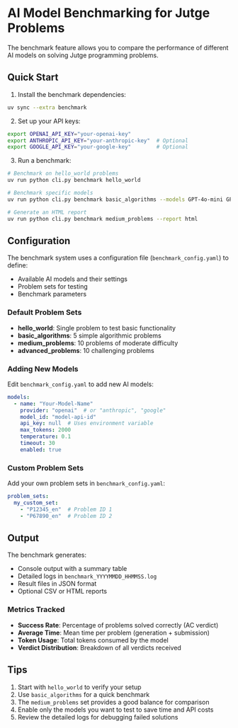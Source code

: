 # AI Model Benchmarking for Jutge Problems

The benchmark feature allows you to compare the performance of different AI models on solving Jutge programming problems.

## Quick Start

1. Install the benchmark dependencies:
```bash
uv sync --extra benchmark
```

2. Set up your API keys:
```bash
export OPENAI_API_KEY="your-openai-key"
export ANTHROPIC_API_KEY="your-anthropic-key"  # Optional
export GOOGLE_API_KEY="your-google-key"        # Optional
```

3. Run a benchmark:
```bash
# Benchmark on hello_world problems
uv run python cli.py benchmark hello_world

# Benchmark specific models
uv run python cli.py benchmark basic_algorithms --models GPT-4o-mini GPT-4o

# Generate an HTML report
uv run python cli.py benchmark medium_problems --report html
```

## Configuration

The benchmark system uses a configuration file (`benchmark_config.yaml`) to define:
- Available AI models and their settings
- Problem sets for testing
- Benchmark parameters

### Default Problem Sets

- **hello_world**: Single problem to test basic functionality
- **basic_algorithms**: 5 simple algorithmic problems
- **medium_problems**: 10 problems of moderate difficulty
- **advanced_problems**: 10 challenging problems

### Adding New Models

Edit `benchmark_config.yaml` to add new AI models:

```yaml
models:
  - name: "Your-Model-Name"
    provider: "openai"  # or "anthropic", "google"
    model_id: "model-api-id"
    api_key: null  # Uses environment variable
    max_tokens: 2000
    temperature: 0.1
    timeout: 30
    enabled: true
```

### Custom Problem Sets

Add your own problem sets in `benchmark_config.yaml`:

```yaml
problem_sets:
  my_custom_set:
    - "P12345_en"  # Problem ID 1
    - "P67890_en"  # Problem ID 2
```

## Output

The benchmark generates:
- Console output with a summary table
- Detailed logs in `benchmark_YYYYMMDD_HHMMSS.log`
- Result files in JSON format
- Optional CSV or HTML reports

### Metrics Tracked

- **Success Rate**: Percentage of problems solved correctly (AC verdict)
- **Average Time**: Mean time per problem (generation + submission)
- **Token Usage**: Total tokens consumed by the model
- **Verdict Distribution**: Breakdown of all verdicts received

## Tips

1. Start with `hello_world` to verify your setup
2. Use `basic_algorithms` for a quick benchmark
3. The `medium_problems` set provides a good balance for comparison
4. Enable only the models you want to test to save time and API costs
5. Review the detailed logs for debugging failed solutions 